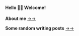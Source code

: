 #### Hello 👋🏻 Welcome!

**About me**  [→→](https://noblegasss.github.io/about/)

**Some random writing posts** [→→](https://noblegasss.github.io/categories/)




